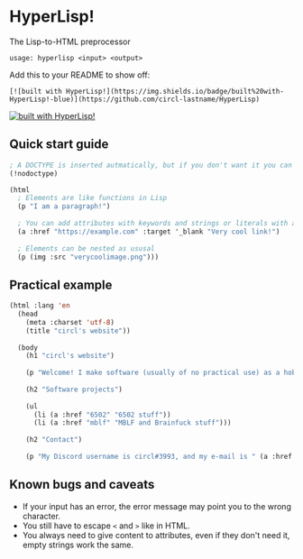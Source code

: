 # HyperLisp!
The Lisp-to-HTML preprocessor

`usage: hyperlisp <input> <output>`

Add this to your README to show off:

```
[![built with HyperLisp!](https://img.shields.io/badge/built%20with-HyperLisp!-blue)](https://github.com/circl-lastname/HyperLisp)
```

[![built with HyperLisp!](https://img.shields.io/badge/built%20with-HyperLisp!-blue)](https://github.com/circl-lastname/HyperLisp)

## Quick start guide
```lisp
; A DOCTYPE is inserted autmatically, but if you don't want it you can use
(!nodoctype)

(html
  ; Elements are like functions in Lisp
  (p "I am a paragraph!")
  
  ; You can add attributes with keywords and strings or literals with a single quote, everything after them is the content of the element
  (a :href "https://example.com" :target '_blank "Very cool link!")
  
  ; Elements can be nested as ususal
  (p (img :src "verycoolimage.png")))
```

## Practical example
```lisp
(html :lang 'en
  (head
    (meta :charset 'utf-8)
    (title "circl's website"))
  
  (body
    (h1 "circl's website")
    
    (p "Welcome! I make software (usually of no practical use) as a hobby. This simple website serves as a hub for the stuff I do.")
  
    (h2 "Software projects")
    
    (ul
      (li (a :href "6502" "6502 stuff"))
      (li (a :href "mblf" "MBLF and Brainfuck stuff")))
    
    (h2 "Contact")
    
    (p "My Discord username is circl#3993, and my e-mail is " (a :href "mailto:circl.lastname@gmail.com" "circl.lastname@gmail.com") ".")))
```

## Known bugs and caveats
* If your input has an error, the error message may point you to the wrong character.
* You still have to escape `<` and `>` like in HTML.
* You always need to give content to attributes, even if they don't need it, empty strings work the same.

